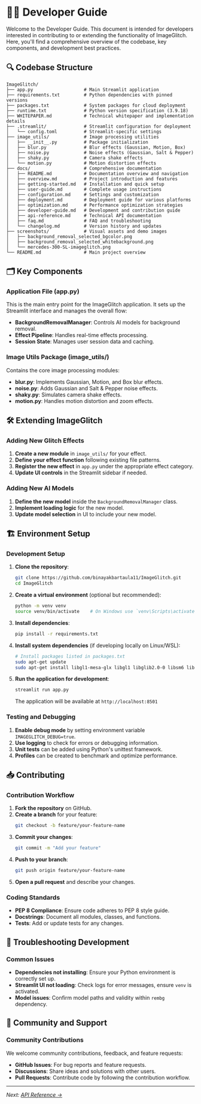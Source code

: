 # 👨‍💻 Developer Guide

Welcome to the Developer Guide. This document is intended for developers interested in contributing to or extending the functionality of ImageGlitch. Here, you'll find a comprehensive overview of the codebase, key components, and development best practices.

## 🔍 Codebase Structure

```plaintext
ImageGlitch/
├── app.py                   # Main Streamlit application
├── requirements.txt         # Python dependencies with pinned versions
├── packages.txt             # System packages for cloud deployment
├── runtime.txt              # Python version specification (3.9.18)
├── WHITEPAPER.md            # Technical whitepaper and implementation details
├── .streamlit/              # Streamlit configuration for deployment
│   └── config.toml          # Streamlit-specific settings
├── image_utils/             # Image processing utilities
│   ├── __init__.py          # Package initialization
│   ├── blur.py              # Blur effects (Gaussian, Motion, Box)
│   ├── noise.py             # Noise effects (Gaussian, Salt & Pepper)
│   ├── shaky.py             # Camera shake effects
│   └── motion.py            # Motion distortion effects
├── docs/                    # Comprehensive documentation
│   ├── README.md            # Documentation overview and navigation
│   ├── overview.md          # Project introduction and features
│   ├── getting-started.md   # Installation and quick setup
│   ├── user-guide.md        # Complete usage instructions
│   ├── configuration.md     # Settings and customization
│   ├── deployment.md        # Deployment guide for various platforms
│   ├── optimization.md      # Performance optimization strategies
│   ├── developer-guide.md   # Development and contribution guide
│   ├── api-reference.md     # Technical API documentation
│   ├── faq.md               # FAQ and troubleshooting
│   └── changelog.md         # Version history and updates
├── screenshots/             # Visual assets and demo images
│   ├── background_removal_selected_bgcolor.png
│   ├── background_removal_selected_whitebackground.png
│   └── mercedes-300-SL-imageglitch.png
└── README.md                # Main project overview
```

## 🗂️ Key Components

### Application File (app.py)
This is the main entry point for the ImageGlitch application. It sets up the Streamlit interface and manages the overall flow:
- **BackgroundRemovalManager**: Controls AI models for background removal.
- **Effect Pipeline**: Handles real-time effects processing.
- **Session State**: Manages user session data and caching.

### Image Utils Package (image_utils/)
Contains the core image processing modules:
- **blur.py**: Implements Gaussian, Motion, and Box blur effects.
- **noise.py**: Adds Gaussian and Salt & Pepper noise effects.
- **shaky.py**: Simulates camera shake effects.
- **motion.py**: Handles motion distortion and zoom effects.

## 🛠️ Extending ImageGlitch

### Adding New Glitch Effects
1. **Create a new module** in `image_utils/` for your effect.
2. **Define your effect function** following existing file patterns.
3. **Register the new effect** in `app.py` under the appropriate effect category.
4. **Update UI controls** in the Streamlit sidebar if needed.

### Adding New AI Models
1. **Define the new model** inside the `BackgroundRemovalManager` class.
2. **Implement loading logic** for the new model.
3. **Update model selection** in UI to include your new model.

## 🏗️ Environment Setup

### Development Setup

1. **Clone the repository**:
   ```bash
   git clone https://github.com/binayakbartaula11/ImageGlitch.git
   cd ImageGlitch
   ```

2. **Create a virtual environment** (optional but recommended):
   ```bash
   python -m venv venv
   source venv/bin/activate    # On Windows use `venv\Scripts\activate`
   ```

3. **Install dependencies**:
   ```bash
   pip install -r requirements.txt
   ```

4. **Install system dependencies** (if developing locally on Linux/WSL):
   ```bash
   # Install packages listed in packages.txt
   sudo apt-get update
   sudo apt-get install libgl1-mesa-glx libgl1 libglib2.0-0 libsm6 libxext6 libxrender-dev libgomp1
   ```

5. **Run the application for development**:
   ```bash
   streamlit run app.py
   ```

   The application will be available at `http://localhost:8501`

### Testing and Debugging

1. **Enable debug mode** by setting environment variable `IMAGEGLITCH_DEBUG=true`.
2. **Use logging** to check for errors or debugging information.
3. **Unit tests** can be added using Python's unittest framework.
4. **Profiles** can be created to benchmark and optimize performance.

## 📥 Contributing

### Contribution Workflow

1. **Fork the repository** on GitHub.
2. **Create a branch** for your feature:
   ```bash
   git checkout -b feature/your-feature-name
   ```
3. **Commit your changes**:
   ```bash
   git commit -m "Add your feature"
   ```
4. **Push to your branch**:
   ```bash
   git push origin feature/your-feature-name
   ```
5. **Open a pull request** and describe your changes.

### Coding Standards

- **PEP 8 Compliance**: Ensure code adheres to PEP 8 style guide.
- **Docstrings**: Document all modules, classes, and functions.
- **Tests**: Add or update tests for any changes.

## 🔧 Troubleshooting Development

### Common Issues

- **Dependencies not installing**: Ensure your Python environment is correctly set up.
- **Streamlit UI not loading**: Check logs for error messages, ensure `venv` is activated.
- **Model issues**: Confirm model paths and validity within `rembg` dependency.

## 👥 Community and Support

### Community Contributions

We welcome community contributions, feedback, and feature requests:
- **GitHub Issues**: For bug reports and feature requests.
- **Discussions**: Share ideas and solutions with other users.
- **Pull Requests**: Contribute code by following the contribution workflow.

---

*Next: [API Reference →](api-reference.md)*
